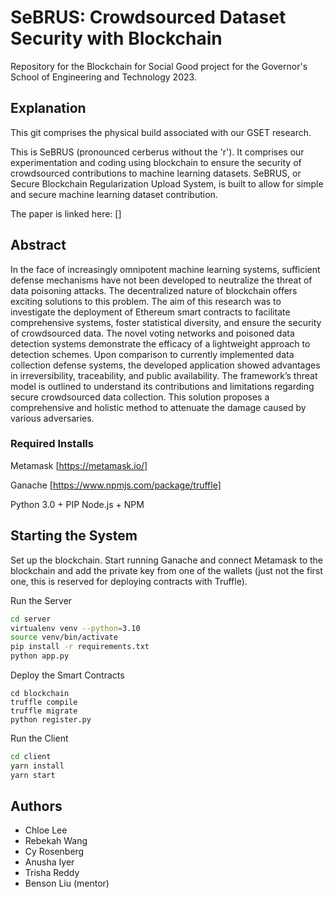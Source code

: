 # SeBRUS: Crowdsourced Dataset Security with Blockchain
Repository for the Blockchain for Social Good project for the Governor's School of Engineering and Technology 2023.


## Explanation
This git comprises the physical build associated with our GSET research.

  This is SeBRUS (pronounced cerberus without the 'r'). It comprises our experimentation and coding using blockchain to ensure the security of crowdsourced contributions to machine learning datasets. SeBRUS, or Secure Blockchain Regularization Upload System, is built to allow for simple and secure machine learning dataset contribution. 

The paper is linked here: []


## Abstract
In the face of increasingly omnipotent machine learning systems, sufficient defense mechanisms have not been developed to neutralize the threat of data poisoning attacks. The decentralized nature of blockchain offers exciting solutions to this problem. The aim of this research was to investigate the deployment of Ethereum smart contracts to facilitate  comprehensive systems, foster statistical diversity, and ensure the security of crowdsourced data. The novel voting networks and poisoned data detection systems demonstrate the efficacy of a lightweight approach to detection schemes. Upon comparison  to currently implemented data collection defense systems, the developed application showed advantages in irreversibility, traceability, and public availability. The framework’s threat model is outlined to understand its contributions and limitations regarding secure crowdsourced data collection. This solution proposes a comprehensive and holistic method to attenuate the damage caused by various adversaries. 


### Required Installs
Metamask [https://metamask.io/]

Ganache [https://www.npmjs.com/package/truffle]

Python 3.0 + PIP
Node.js + NPM


## Starting the System
Set up the blockchain. Start running Ganache and connect Metamask to the blockchain and add the private key from one of the wallets (just not the first one, this is reserved for deploying contracts with Truffle).

Run the Server
```bash
cd server
virtualenv venv --python=3.10
source venv/bin/activate
pip install -r requirements.txt
python app.py
```

Deploy the Smart Contracts

```
cd blockchain
truffle compile
truffle migrate
python register.py
```

Run the Client
```bash
cd client
yarn install
yarn start
```

## Authors
- Chloe Lee
- Rebekah Wang
- Cy Rosenberg
- Anusha Iyer
- Trisha Reddy
- Benson Liu (mentor)
